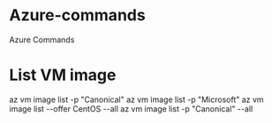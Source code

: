 # Azure-commands
Azure Commands

# List VM image
az vm image list -p "Canonical"
az vm image list -p "Microsoft"
az vm image list --offer CentOS --all
az vm image list -p "Canonical" --all
